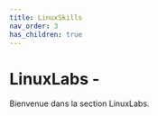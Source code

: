 ```yaml
---
title: LinuxSkills
nav_order: 3
has_children: true
---
```


# LinuxLabs - 

Bienvenue dans la section LinuxLabs.
